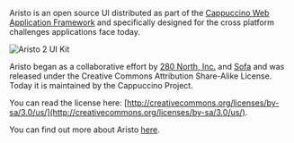 Aristo is an open source UI distributed as part of the [Cappuccino Web Application Framework](http://cappuccino-project.org)
and specifically designed for the cross platform challenges applications face today.

![Aristo 2 UI Kit](https://cloud.githubusercontent.com/assets/154423/12844456/37041424-cbf7-11e5-9c08-983e3b6756a9.jpg)

Aristo began as a collaborative effort by [280 North, Inc.](http://280north.com/) and [Sofa](http://www.madebysofa.com/)
and was released under the Creative Commons Attribution Share-Alike License. Today it is maintained by the Cappuccino Project.

You can read the license here: [http://creativecommons.org/licenses/by-sa/3.0/us/](http://creativecommons.org/licenses/by-sa/3.0/us/).

You can find out more about Aristo [here](http://cappuccino-project.org/aristo).
